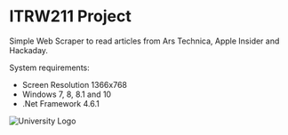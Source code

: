 # ITRW211 Project
Simple Web Scraper to read articles from Ars Technica, Apple Insider and Hackaday.

System requirements:
* Screen Resolution 1366x768
* Windows 7, 8, 8.1 and 10
* .Net Framework 4.6.1


![University Logo](https://raw.githubusercontent.com/coenraadhuman/ITRW211_Project/master/Resources/unilogo.png)
